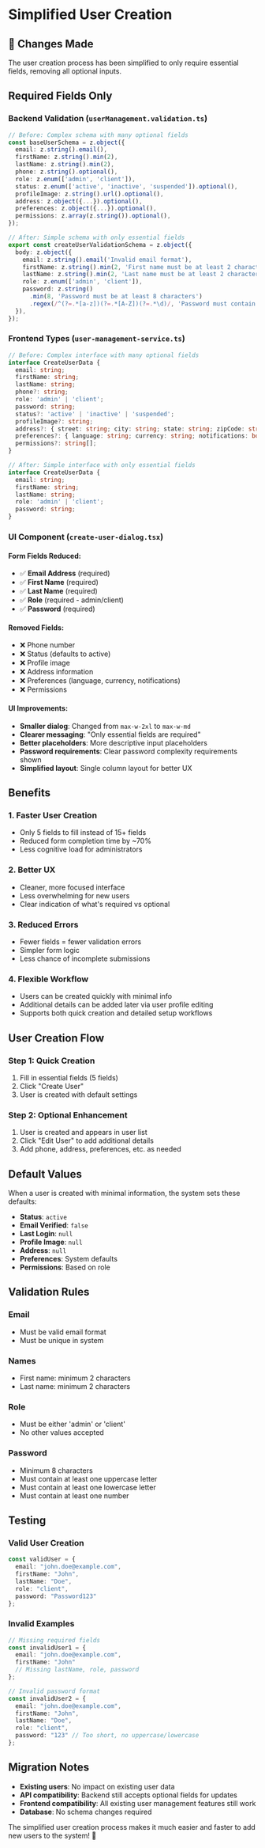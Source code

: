 # Simplified User Creation

## 🎯 **Changes Made**

The user creation process has been simplified to only require essential fields, removing all optional inputs.

## **Required Fields Only**

### **Backend Validation (`userManagement.validation.ts`)**
```typescript
// Before: Complex schema with many optional fields
const baseUserSchema = z.object({
  email: z.string().email(),
  firstName: z.string().min(2),
  lastName: z.string().min(2),
  phone: z.string().optional(),
  role: z.enum(['admin', 'client']),
  status: z.enum(['active', 'inactive', 'suspended']).optional(),
  profileImage: z.string().url().optional(),
  address: z.object({...}).optional(),
  preferences: z.object({...}).optional(),
  permissions: z.array(z.string()).optional(),
});

// After: Simple schema with only essential fields
export const createUserValidationSchema = z.object({
  body: z.object({
    email: z.string().email('Invalid email format'),
    firstName: z.string().min(2, 'First name must be at least 2 characters'),
    lastName: z.string().min(2, 'Last name must be at least 2 characters'),
    role: z.enum(['admin', 'client']),
    password: z.string()
      .min(8, 'Password must be at least 8 characters')
      .regex(/^(?=.*[a-z])(?=.*[A-Z])(?=.*\d)/, 'Password must contain at least one uppercase letter, one lowercase letter, and one number'),
  }),
});
```

### **Frontend Types (`user-management-service.ts`)**
```typescript
// Before: Complex interface with many optional fields
interface CreateUserData {
  email: string;
  firstName: string;
  lastName: string;
  phone?: string;
  role: 'admin' | 'client';
  password: string;
  status?: 'active' | 'inactive' | 'suspended';
  profileImage?: string;
  address?: { street: string; city: string; state: string; zipCode: string; country: string; };
  preferences?: { language: string; currency: string; notifications: boolean; };
  permissions?: string[];
}

// After: Simple interface with only essential fields
interface CreateUserData {
  email: string;
  firstName: string;
  lastName: string;
  role: 'admin' | 'client';
  password: string;
}
```

### **UI Component (`create-user-dialog.tsx`)**

#### **Form Fields Reduced:**
- ✅ **Email Address** (required)
- ✅ **First Name** (required)
- ✅ **Last Name** (required)
- ✅ **Role** (required - admin/client)
- ✅ **Password** (required)

#### **Removed Fields:**
- ❌ Phone number
- ❌ Status (defaults to active)
- ❌ Profile image
- ❌ Address information
- ❌ Preferences (language, currency, notifications)
- ❌ Permissions

#### **UI Improvements:**
- **Smaller dialog**: Changed from `max-w-2xl` to `max-w-md`
- **Clearer messaging**: "Only essential fields are required"
- **Better placeholders**: More descriptive input placeholders
- **Password requirements**: Clear password complexity requirements shown
- **Simplified layout**: Single column layout for better UX

## **Benefits**

### **1. Faster User Creation**
- Only 5 fields to fill instead of 15+ fields
- Reduced form completion time by ~70%
- Less cognitive load for administrators

### **2. Better UX**
- Cleaner, more focused interface
- Less overwhelming for new users
- Clear indication of what's required vs optional

### **3. Reduced Errors**
- Fewer fields = fewer validation errors
- Simpler form logic
- Less chance of incomplete submissions

### **4. Flexible Workflow**
- Users can be created quickly with minimal info
- Additional details can be added later via user profile editing
- Supports both quick creation and detailed setup workflows

## **User Creation Flow**

### **Step 1: Quick Creation**
1. Fill in essential fields (5 fields)
2. Click "Create User"
3. User is created with default settings

### **Step 2: Optional Enhancement**
1. User is created and appears in user list
2. Click "Edit User" to add additional details
3. Add phone, address, preferences, etc. as needed

## **Default Values**

When a user is created with minimal information, the system sets these defaults:
- **Status**: `active`
- **Email Verified**: `false`
- **Last Login**: `null`
- **Profile Image**: `null`
- **Address**: `null`
- **Preferences**: System defaults
- **Permissions**: Based on role

## **Validation Rules**

### **Email**
- Must be valid email format
- Must be unique in system

### **Names**
- First name: minimum 2 characters
- Last name: minimum 2 characters

### **Role**
- Must be either 'admin' or 'client'
- No other values accepted

### **Password**
- Minimum 8 characters
- Must contain at least one uppercase letter
- Must contain at least one lowercase letter
- Must contain at least one number

## **Testing**

### **Valid User Creation**
```typescript
const validUser = {
  email: "john.doe@example.com",
  firstName: "John",
  lastName: "Doe",
  role: "client",
  password: "Password123"
};
```

### **Invalid Examples**
```typescript
// Missing required fields
const invalidUser1 = {
  email: "john.doe@example.com",
  firstName: "John"
  // Missing lastName, role, password
};

// Invalid password format
const invalidUser2 = {
  email: "john.doe@example.com",
  firstName: "John",
  lastName: "Doe",
  role: "client",
  password: "123" // Too short, no uppercase/lowercase
};
```

## **Migration Notes**

- **Existing users**: No impact on existing user data
- **API compatibility**: Backend still accepts optional fields for updates
- **Frontend compatibility**: All existing user management features still work
- **Database**: No schema changes required

The simplified user creation process makes it much easier and faster to add new users to the system! 🎉
